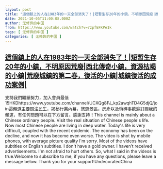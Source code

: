 ```yaml
---
layout: post
title: "這個鎮上的人在1983年的一天全部消失了！|短暫生存20年的小鎮，不明原因荒廢|西北傳奇小鎮，資源枯竭的小鎮|荒廢城鎮的第二春，復活的小鎮|城鎮復活的成功案例|"
date: 2021-10-05T11:00:08.000Z
author: 无修饰的中国
from: https://www.youtube.com/watch?v=7zpfEFKPe1k
tags: [ 无修饰的中国 ]
categories: [ 无修饰的中国 ]
---
```

<!--1633431608000-->
[這個鎮上的人在1983年的一天全部消失了！|短暫生存20年的小鎮，不明原因荒廢|西北傳奇小鎮，資源枯竭的小鎮|荒廢城鎮的第二春，復活的小鎮|城鎮復活的成功案例|](https://www.youtube.com/watch?v=7zpfEFKPe1k)
------

<div>
支持我們繼續努力，加入會員最低15HKDhttps://www.youtube.com/channel/UCXQg8FJ_kp2awqhTD4G5djQ/join這頻道主要關注民生，揭秘行業內幕，旅遊景區，房產以及瑣碎事歡迎訂閱我的頻道，有任何問題可以在下方留言。感謝支持！This channel is mainly about a Chinese ordinary people. Visit the real situation of Chinese people's life. Now most Chinese people are living in deep water. Today's life is very difficult, coupled with the recent epidemic. The economy has been on the decline, and now it has become even worse. The video is shot by mobile phones, with average picture quality I'm sorry. Most of the videos have subtitles or English subtitles. I don't have a gold owner. I haven't received advertisements. I'm not afraid to hurt others. So, what I said in the videos is true.Welcome to subscribe to me, if you have any questions, please leave a message below. Thank you for your support!UndecoratedChina
</div>
